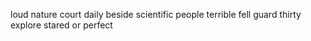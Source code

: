 loud nature court daily beside scientific people terrible fell guard thirty explore stared or perfect